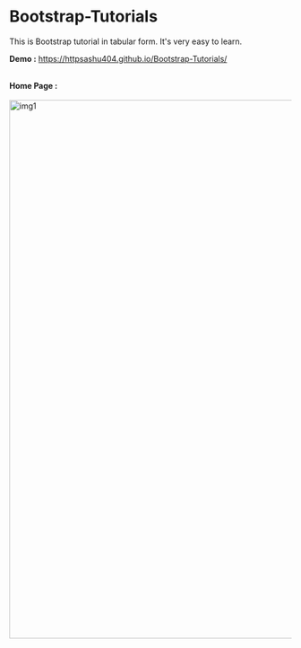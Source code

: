 # Bootstrap-Tutorials
This is Bootstrap tutorial in tabular form. It's very easy to learn. <br/>

**Demo :** https://httpsashu404.github.io/Bootstrap-Tutorials/ <br/><br/>

**Home Page :** <br/><br/>
  <img width="960" alt="img1" src="https://github.com/user-attachments/assets/f3cf8312-1375-40bb-b82f-e29a06a2b740">
<br/><br/>
